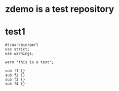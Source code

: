 # zdemo is a test repository


# test1

```
#!/usr/bin/perl
use strict;
use warnings;

warn "this is a test";

sub f1 {}
sub f2 {}
sub f3 {}
sub f4 {}
```
